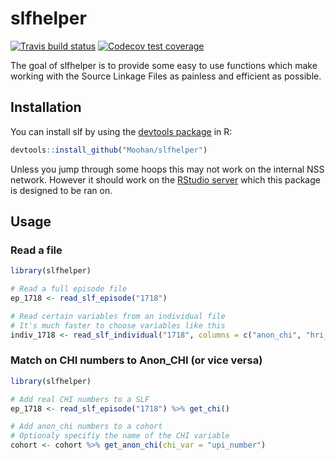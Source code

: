 # slfhelper

<!-- badges: start -->

[![Travis build status](https://travis-ci.org/Moohan/slfhelper.svg?branch=master)](https://travis-ci.org/Moohan/slfhelper)
[![Codecov test coverage](https://codecov.io/gh/Moohan/slfhelper/branch/master/graph/badge.svg)](https://codecov.io/gh/Moohan/slfhelper?branch=master)
<!-- badges: end -->

The goal of slfhelper is to provide some easy to use functions which make working with the Source Linkage Files as painless and efficient as possible.

## Installation

You can install slf by using the [devtools package](https://devtools.r-lib.org/)  in R:

``` r
devtools::install_github("Moohan/slfhelper")
```

Unless you jump through some hoops this may not work on the internal NSS network.
However it should work on the [RStudio server](http://nssrstudio.csa.scot.nhs.uk/) which this package is designed to be ran on.

## Usage

### Read a file

``` r
library(slfhelper)

# Read a full episode file
ep_1718 <- read_slf_episode("1718")

# Read certain variables from an individual file
# It's much faster to choose variables like this
indiv_1718 <- read_slf_individual("1718", columns = c("anon_chi", "hri_scot"))
```

### Match on CHI numbers to Anon_CHI (or vice versa)
``` r
library(slfhelper)

# Add real CHI numbers to a SLF
ep_1718 <- read_slf_episode("1718") %>% get_chi()

# Add anon_chi numbers to a cohort
# Optionaly specifiy the name of the CHI variable
cohort <- cohort %>% get_anon_chi(chi_var = "upi_number")
```


